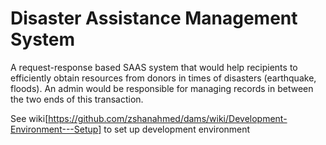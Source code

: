 # Disaster Assistance Management System
A request-response based SAAS system that would help recipients to efficiently obtain resources from donors in times of disasters (earthquake, floods). An admin would be responsible for managing records in between the two ends of this transaction.

See wiki[https://github.com/zshanahmed/dams/wiki/Development-Environment---Setup] to set up development environment
